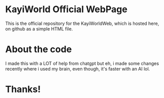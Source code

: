 # KayiWorld Official WebPage

This is the official repository for the KayiWorldWeb, which is hosted here, on github as a simple HTML file.

# About the code

I made this with a LOT of help from chatgpt but eh, i made some changes recently where i used my brain, even though, it's faster with an AI lol.

# Thanks!
